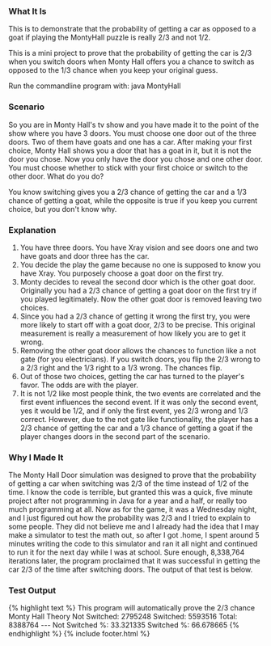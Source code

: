 ---
---
### What It Is

This is to demonstrate that the probability of getting a car as opposed to a goat if playing the MontyHall puzzle is really 2/3 and not 1/2.

This is a mini project to prove that the probability of getting the car is 2/3 when you switch doors when Monty Hall offers you a chance to switch as opposed to the 1/3 chance when you keep your original guess.

Run the commandline program with: java MontyHall

### Scenario

So you are in Monty Hall's tv show and you have made it to the point of the show where you have 3 doors. You must choose one door out of the three doors. Two of them have goats and one has a car. After making your first choice, Monty Hall shows you a door that has a goat in it, but it is not the door you chose. Now you only have the door you chose and one other door. You must choose whether to stick with your first choice or switch to the other door. What do you do?

You know switching gives you a 2/3 chance of getting the car and a 1/3 chance of getting a goat, while the opposite is true if you keep you current choice, but you don't know why.

### Explanation

1. You have three doors. You have Xray vision and see doors one and two have goats and door three has the car.
2. You decide the play the game because no one is supposed to know you have Xray. You purposely choose a goat door on the first try.
3. Monty decides to reveal the second door which is the other goat door. Originally you had a 2/3 chance of getting a goat door on the first try if you played legitimately. Now the other goat door is removed leaving two choices.
4. Since you had a 2/3 chance of getting it wrong the first try, you were more likely to start off with a goat door, 2/3 to be precise. This original measurement is really a measurement of how likely you are to get it wrong.
5. Removing the other goat door allows the chances to function like a not gate (for you electricians). If you switch doors, you flip the 2/3 wrong to a 2/3 right and the 1/3 right to a 1/3 wrong. The chances flip.
6. Out of those two choices, getting the car has turned to the player's favor. The odds are with the player.
7. It is not 1/2 like most people think, the two events are correlated and the first event influences the second event. If it was only the second event, yes it would be 1/2, and if only the first event, yes 2/3 wrong and 1/3 correct. However, due to the not gate like functionality, the player has a 2/3 chance of getting the car and a 1/3 chance of getting a goat if the player changes doors in the second part of the scenario.

### Why I Made It

The Monty Hall Door simulation was designed to prove that the probability of getting a car when switching was 2/3 of the time instead of 1/2 of the time. I know the code is terrible, but granted this was a quick, five minute project after not programming in Java for a year and a half, or really too much programming at all. Now as for the game, it was a Wednesday night, and I just figured out how the probability was 2/3 and I tried to explain to some people. They did not believe me and I already had the idea that I may make a simulator to test the math out, so after I got .home, I spent around 5 minutes writing the code to this simulator and ran it all night and continued to run it for the next day while I was at school. Sure enough, 8,338,764 iterations later, the program proclaimed that it was successful in getting the car 2/3 of the time after switching doors. The output of that test is below.

### Test Output

{% highlight text %}
This program will automatically prove the 2/3 chance Monty Hall Theory
Not Switched: 2795248 Switched: 5593516 Total: 8388764 --- Not Switched %: 33.321335 Switched %: 66.678665
{% endhighlight %}
{% include footer.html %}
